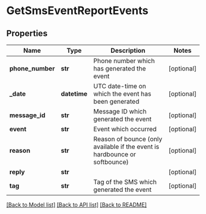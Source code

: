 # GetSmsEventReportEvents

## Properties
Name | Type | Description | Notes
------------ | ------------- | ------------- | -------------
**phone_number** | **str** | Phone number which has generated the event | [optional] 
**_date** | **datetime** | UTC date-time on which the event has been generated | [optional] 
**message_id** | **str** | Message ID which generated the event | [optional] 
**event** | **str** | Event which occurred | [optional] 
**reason** | **str** | Reason of bounce (only available if the event is hardbounce or softbounce) | [optional] 
**reply** | **str** |  | [optional] 
**tag** | **str** | Tag of the SMS which generated the event | [optional] 

[[Back to Model list]](../README.md#documentation-for-models) [[Back to API list]](../README.md#documentation-for-api-endpoints) [[Back to README]](../README.md)


